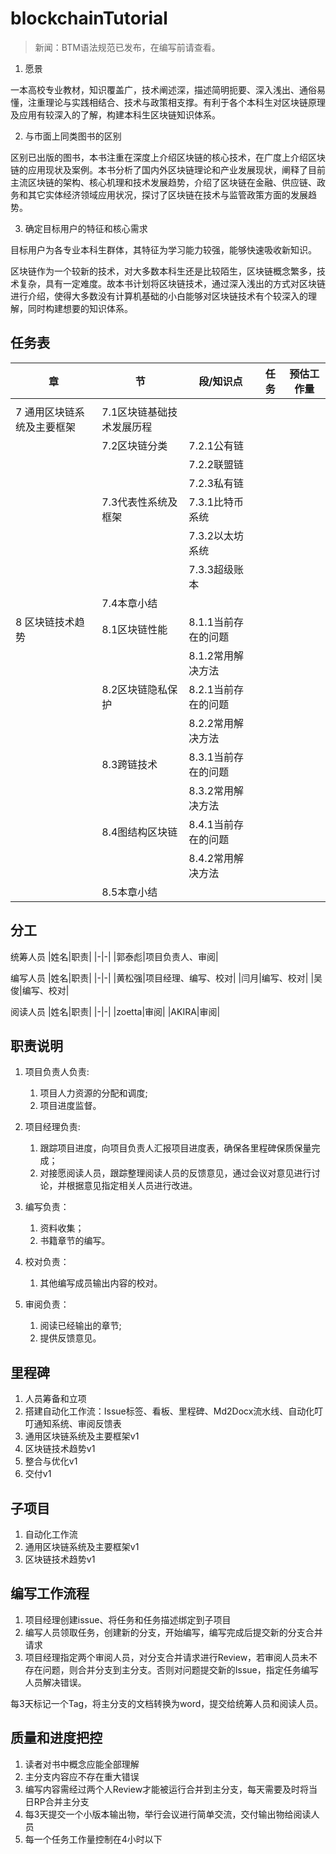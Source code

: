 # blockchainTutorial

> 新闻：BTM语法规范已发布，在编写前请查看。

1. 愿景

一本高校专业教材，知识覆盖广，技术阐述深，描述简明扼要、深入浅出、通俗易懂，注重理论与实践相结合、技术与政策相支撑。有利于各个本科生对区块链原理及应用有较深入的了解，构建本科生区块链知识体系。

2. 与市面上同类图书的区别

区别已出版的图书，本书注重在深度上介绍区块链的核心技术，在广度上介绍区块链的应用现状及案例。本书分析了国内外区块链理论和产业发展现状，阐释了目前主流区块链的架构、核心机理和技术发展趋势，介绍了区块链在金融、供应链、政务和其它实体经济领域应用状况，探讨了区块链在技术与监管政策方面的发展趋势。

3. 确定目标用户的特征和核心需求

目标用户为各专业本科生群体，其特征为学习能力较强，能够快速吸收新知识。

区块链作为一个较新的技术，对大多数本科生还是比较陌生，区块链概念繁多，技术复杂，具有一定难度。故本书计划将区块链技术，通过深入浅出的方式对区块链进行介绍，使得大多数没有计算机基础的小白能够对区块链技术有个较深入的理解，同时构建想要的知识体系。

## 任务表

|         章                        	|         节                       	|     段/知识点              	| 任务 	| 预估工作量 	|
|-----------------------------------	|----------------------------------	|----------------------------	|------	|------------	|
|                                   	|                                  	|                            	|      	|            	|
|     7 通用区块链系统及主要框架    	|     7.1区块链基础技术发展历程    	|                            	|      	|            	|
|                                   	|     7.2区块链分类                	|     7.2.1公有链            	|      	|            	|
|                                   	|                                  	|     7.2.2联盟链            	|      	|            	|
|                                   	|                                  	|     7.2.3私有链            	|      	|            	|
|                                   	|     7.3代表性系统及框架          	|     7.3.1比特币系统        	|      	|            	|
|                                   	|                                  	|     7.3.2以太坊系统        	|      	|            	|
|                                   	|                                  	|     7.3.3超级账本          	|      	|            	|
|                                   	|     7.4本章小结                  	|                            	|      	|            	|
|     8 区块链技术趋势              	|     8.1区块链性能                	|     8.1.1当前存在的问题    	|      	|            	|
|                                   	|                                  	|     8.1.2常用解决方法      	|      	|            	|
|                                   	|     8.2区块链隐私保护            	|     8.2.1当前存在的问题    	|      	|            	|
|                                   	|                                  	|     8.2.2常用解决方法      	|      	|            	|
|                                   	|     8.3跨链技术                  	|     8.3.1当前存在的问题    	|      	|            	|
|                                   	|                                  	|     8.3.2常用解决方法      	|      	|            	|
|                                   	|     8.4图结构区块链              	|     8.4.1当前存在的问题    	|      	|            	|
|                                   	|                                  	|     8.4.2常用解决方法      	|      	|            	|
|                                   	|     8.5本章小结                  	|                            	|      	|            	|

## 分工

统筹人员
|姓名|职责|
|-|-|
|郭泰彪|项目负责人、审阅|


编写人员
|姓名|职责|
|-|-|
|黄松强|项目经理、编写、校对|
|闫月|编写、校对|
|吴俊|编写、校对|

阅读人员
|姓名|职责|
|-|-|
|zoetta|审阅|
|AKIRA|审阅|

## 职责说明

1. 项目负责人负责:
    1. 项目人力资源的分配和调度;
    2. 项目进度监督。

2. 项目经理负责:
    1. 跟踪项目进度，向项目负责人汇报项目进度表，确保各里程碑保质保量完成；
    2. 对接愿阅读人员，跟踪整理阅读人员的反馈意见，通过会议对意见进行讨论，并根据意见指定相关人员进行改进。

3. 编写负责：
    1. 资料收集；
    2. 书籍章节的编写。

4. 校对负责：
    1. 其他编写成员输出内容的校对。

5. 审阅负责：
    1. 阅读已经输出的章节;
    2. 提供反馈意见。

## 里程碑

1. 人员筹备和立项
2. 搭建自动化工作流：Issue标签、看板、里程碑、Md2Docx流水线、自动化叮叮通知系统、审阅反馈表
3. 通用区块链系统及主要框架v1
4. 区块链技术趋势v1
5. 整合与优化v1
6. 交付v1

## 子项目
1. 自动化工作流
2. 通用区块链系统及主要框架v1
3. 区块链技术趋势v1

## 编写工作流程
1. 项目经理创建issue、将任务和任务描述绑定到子项目
2. 编写人员领取任务，创建新的分支，开始编写，编写完成后提交新的分支合并请求
3. 项目经理指定两个审阅人员，对分支合并请求进行Review，若审阅人员未不存在问题，则合并分支到主分支。否则对问题提交新的Issue，指定任务编写人员解决错误。

每3天标记一个Tag，将主分支的文档转换为word，提交给统筹人员和阅读人员。

## 质量和进度把控

1. 读者对书中概念应能全部理解
2. 主分支内容应不存在重大错误
3. 编写内容需经过两个人Review才能被运行合并到主分支，每天需要及时将当日RP合并主分支
4. 每3天提交一个小版本输出物，举行会议进行简单交流，交付输出物给阅读人员
5. 每一个任务工作量控制在4小时以下
